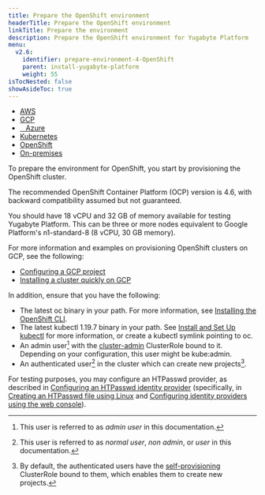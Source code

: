 ```yaml
---
title: Prepare the OpenShift environment
headerTitle: Prepare the OpenShift environment
linkTitle: Prepare the environment
description: Prepare the OpenShift environment for Yugabyte Platform
menu:
  v2.6:
    identifier: prepare-environment-4-OpenShift
    parent: install-yugabyte-platform
    weight: 55
isTocNested: false
showAsideToc: true
---
```


<ul class="nav nav-tabs-alt nav-tabs-yb">

  <li>
    <a href="/latest/yugabyte-platform/install-yugabyte-platform/prepare-environment/aws" class="nav-link">
      <i class="fab fa-aws" aria-hidden="true"></i>
      AWS
    </a>
  </li>

  <li>
    <a href="/latest/yugabyte-platform/install-yugabyte-platform/prepare-environment/gcp" class="nav-link">
       <i class="fab fa-google" aria-hidden="true"></i>
      GCP
    </a>
  </li>

  <li>
    <a href="/latest/yugabyte-platform/install-yugabyte-platform/prepare-environment/azure" class="nav-link">
      <i class="icon-azure" aria-hidden="true"></i>
      &nbsp;&nbsp; Azure
    </a>
  </li>

  <li>
    <a href="/latest/yugabyte-platform/install-yugabyte-platform/prepare-environment/kubernetes" class="nav-link">
      <i class="fas fa-cubes" aria-hidden="true"></i>
      Kubernetes
    </a>
  </li>

<li>
    <a href="/latest/yugabyte-platform/install-yugabyte-platform/prepare-environment/openshift" class="nav-link active">
      <i class="fas fa-cubes" aria-hidden="true"></i>
      OpenShift
    </a>
 </li>

  <li>
    <a href="/latest/yugabyte-platform/install-yugabyte-platform/prepare-environment/on-premises" class="nav-link">
      <i class="fas fa-building" aria-hidden="true"></i>
      On-premises
    </a>
  </li>

</ul>

To prepare the environment for OpenShift, you start by provisioning the OpenShift cluster. 

The recommended OpenShift Container Platform (OCP) version is 4.6, with backward compatibility assumed but not guaranteed.

You should have 18 vCPU and 32 GB of memory available for testing Yugabyte Platform. This can be three or more nodes equivalent to Google Platform's n1-standard-8 (8 vCPU, 30 GB memory).

For more information and examples on provisioning OpenShift clusters on GCP, see the following: 

- [Configuring a GCP project](https://docs.openshift.com/container-platform/4.6/installing/installing_gcp/installing-gcp-account.html) 
- [Installing a cluster quickly on GCP](https://docs.openshift.com/container-platform/4.6/installing/installing_gcp/installing-gcp-default.html#prerequisites)

In addition, ensure that you have the following: 

- The latest oc binary in your path. For more information, see [Installing the OpenShift CLI](https://docs.openshift.com/container-platform/4.6/cli_reference/openshift_cli/getting-started-cli.html#installing-openshift-cli).
- The latest kubectl 1.19.7 binary in your path. See [Install and Set Up kubectl](https://kubernetes.io/docs/tasks/tools/install-kubectl/) for more information, or create a kubectl symlink pointing to oc.
- An admin user[^1] with the [cluster-admin](https://docs.openshift.com/container-platform/4.6/authentication/using-rbac.html#default-roles_using-rbac) ClusterRole bound to it. Depending on your configuration, this user might be kube:admin.
- An authenticated user[^2] in the cluster which can create new projects[^3].

For testing purposes, you may configure an HTPasswd provider, as described in [Configuring an HTPasswd identity provider](https://docs.openshift.com/container-platform/4.6/authentication/identity_providers/configuring-htpasswd-identity-provider.html) (specifically, in [Creating an HTPasswd file using Linux](https://docs.openshift.com/container-platform/4.6/authentication/identity_providers/configuring-htpasswd-identity-provider.html#identity-provider-creating-htpasswd-file-linux_configuring-htpasswd-identity-provider) and [Configuring identity providers using the web console](https://docs.openshift.com/container-platform/4.6/authentication/identity_providers/configuring-htpasswd-identity-provider.html#identity-provider-configuring-using-the-web-console_configuring-htpasswd-identity-provider)).

[^1]: This user is referred to as *admin user* in this documentation.
[^2]: This user is referred to as *normal user*, *non admin*, or *user* in this documentation.
[^3]: By default, the authenticated users have the [self-provisioning](https://docs.openshift.com/container-platform/4.6/authentication/using-rbac.html#default-roles_using-rbac) ClusterRole bound to them, which enables them to create new projects.
